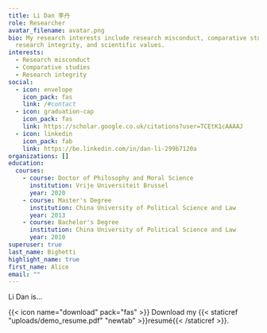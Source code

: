 ```yaml
---
title: Li Dan 李丹
role: Researcher
avatar_filename: avatar.png
bio: My research interests include research misconduct, comparative studies,
  research integrity, and scientific values.
interests:
  - Research misconduct
  - Comparative studies
  - Research integrity
social:
  - icon: envelope
    icon_pack: fas
    link: /#contact
  - icon: graduation-cap
    icon_pack: fas
    link: https://scholar.google.co.uk/citations?user=TCEtK1cAAAAJ
  - icon: linkedin
    icon_pack: fab
    link: https://be.linkedin.com/in/dan-li-299b7120a
organizations: []
education:
  courses:
    - course: Doctor of Philosophy and Moral Science
      institution: Vrije Universiteit Brussel
      year: 2020
    - course: Master's Degree
      institution: China University of Political Science and Law
      year: 2013
    - course: Bachelor's Degree
      institution: China University of Political Science and Law
      year: 2010
superuser: true
last_name: Bighetti
highlight_name: true
first_name: Alice
email: ""
---
```

Li Dan is...

{{< icon name="download" pack="fas" >}} Download my {{< staticref "uploads/demo_resume.pdf" "newtab" >}}resumé{{< /staticref >}}.